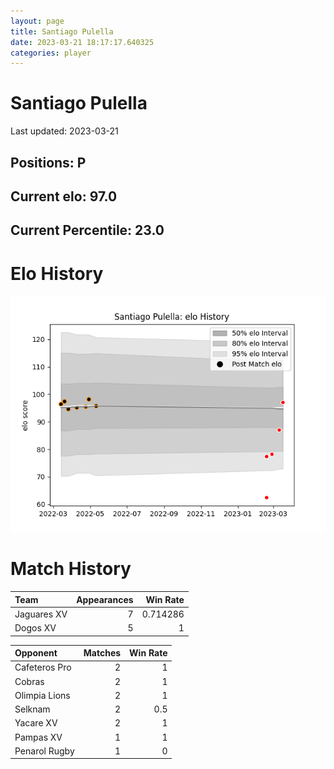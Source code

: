 ```yaml
---  
layout: page  
title: Santiago Pulella  
date: 2023-03-21 18:17:17.640325  
categories: player  
---
```

# Santiago Pulella


Last updated: 2023-03-21
## Positions: P

## Current elo: 97.0

## Current Percentile: 23.0

# Elo History


![elo history](history_SantiagoPulella.png)
# Match History


| Team        |   Appearances |   Win Rate |
|:------------|--------------:|-----------:|
| Jaguares XV |             7 |   0.714286 |
| Dogos XV    |             5 |   1        |

| Opponent      |   Matches |   Win Rate |
|:--------------|----------:|-----------:|
| Cafeteros Pro |         2 |        1   |
| Cobras        |         2 |        1   |
| Olimpia Lions |         2 |        1   |
| Selknam       |         2 |        0.5 |
| Yacare XV     |         2 |        1   |
| Pampas XV     |         1 |        1   |
| Penarol Rugby |         1 |        0   |